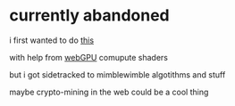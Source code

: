 # currently abandoned

i first wanted to do [this](https://youtu.be/X-iSQQgOd1A?t=626)

with help from [webGPU](https://developers.google.com/web/updates/2019/08/get-started-with-gpu-compute-on-the-web) comupute shaders

but i got sidetracked to mimblewimble algotithms and stuff

maybe crypto-mining in the web could be a cool thing